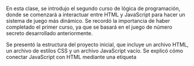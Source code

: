 En esta clase, se introdujo el segundo curso de lógica de programación, donde se comenzará a interactuar entre HTML y JavaScript para hacer un sistema de juego más dinámico. Se recordó la importancia de haber completado el primer curso, ya que se basará en el juego de número secreto desarrollado anteriormente.

Se presentó la estructura del proyecto inicial, que incluye un archivo HTML, un archivo de estilos CSS y un archivo JavaScript vacío. Se explicó cómo conectar JavaScript con HTML mediante una etiqueta <script> y el atributo src, permitiendo que el código JavaScript interactúe con los elementos HTML.

Se introdujo el concepto del Document Object Model (DOM), que permite a JavaScript acceder y manipular los elementos de la página web. Se explicó cómo utilizar el método querySelector para seleccionar elementos HTML, como un encabezado <h1> y un párrafo <p>, y cómo asignarles texto utilizando la propiedad innerHTML.

Finalmente, se mostró cómo activar el servidor en vivo en Visual Studio Code para ver los cambios en tiempo real en el navegador, y se dejó claro que se continuará mejorando el sistema del juego en las próximas clases.